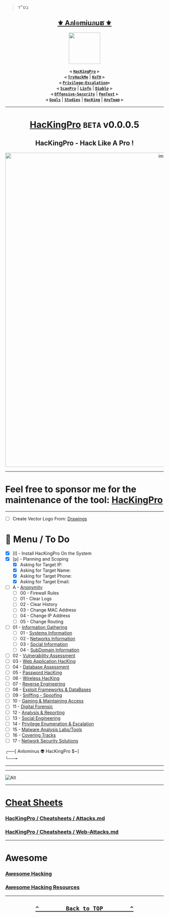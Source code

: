 > בס״ד
<div align="center">

<h2 align="center"><a href="https://github.com/Anlominus">⚜️ Aภl๏miuภuຮ ⚜️</a></h2>

<img align="center" width="100" src="https://user-images.githubusercontent.com/51442719/172729066-1293d382-4a31-4f03-8c23-ab0ea5f611a0.png">

⫷ [**`HacKingPro`**](https://github.com/Anlominus/HacKingPro) ⫸
<br>
⫷ [**`TryHackMe`**](https://github.com/Anlominus/TryHackMe) | [**`KoTH`**](https://github.com/Anlominus/TryHackMe/tree/main/King%20of%20the%20Hill/KoTH) ⫸
<br>
⫷ [**`Privilege-Escalation`**](https://github.com/Anlominus/Privilege-Escalation)⫸
<br>
⫷ [**`ScanPro`**](https://github.com/Anlominus/ScanPro) | [**`Linfo`**](https://github.com/Anlominus/Linfo) | [**`Diablo`**](https://github.com/Anlominus/Diablo) ⫸
<br>
⫷ [**`Offensive-Security`**](https://github.com/Anlominus/Offensive-Security) | [**`PenTest`**](https://github.com/Anlominus/PenTest) ⫸
<br>
⫷ [**`Goals`**](https://github.com/Anlominus/Goals) | [**`Studies`**](https://github.com/Anlominus/Studies) | [**`HacKing`**](https://github.com/Anlominus/HacKing) | [**`AnyTeam`**](https://github.com/Anlominus/AnyTeam) ⫸
<br>

</div>

---


<div align="center">

# [HacKingPro](https://github.com/Anlominus/HacKingPro) `BETA` v0.0.0.5
## HacKingPro - Hack Like A Pro !

<img width="999" alt="image" src="https://user-images.githubusercontent.com/51442719/175485513-732595c6-444b-4ae0-a9fc-7bfd178e33d5.png">

</div>

---

<h1> Feel free to sponsor me for the maintenance of the tool: <a href="https://github.com/Anlominus/HacKingPro">HacKingPro</a> </h1>

---
- [ ] Create Vector Logo From: [Drawings](https://github.com/Anlominus/Drawings)
# 📜 Menu / To Do
  - [x] [I] - Install HacKingPro On the System
  - [x] [p] - Planning and Scoping
    - [x] Asking for Target IP:
    - [x] Asking for Target Name:
    - [x] Asking for Target Phone:
    - [x] Asking for Target Email:
  - [ ] A - [Anonymity](./Menu/00--Anonymity)
    - [ ] 00 - Firewall Rules
    - [ ] 01 - Clear Logs
    - [ ] 02 - Clear History
    - [ ] 03 - Change MAC Address
    - [ ] 04 - Change IP Address
    - [ ] 05 - Change Routing    
  - [ ] 01 - [Information Gathering](./Menu/01--Information%20Gathering)
    - [ ] 01 - [Systems Information]()
    - [ ] 02 - [Networks Information]()
    - [ ] 03 - [Social Information]()
    - [ ] 04 - [SubDomain Information]()
  - [ ] 02 - [Vulnerability Assessment](./Menu/02--Scanning%20%26%20Vulnerability%20Assessment)
  - [ ] 03 - [Web Application HacKing](./Menu/03--Web%20Application%20HacKing)
  - [ ] 04 - [Database Assessment](./Menu/04--Database%20Assessment)
  - [ ] 05 - [Password HacKing](./Menu/05--Password%20HacKing)
  - [ ] 06 - [Wireless HacKing](./Menu/06--Wireless%20HacKing)
  - [ ] 07 - [Reverse Engineering](./Menu/07--Exploit%20Frameworks%20%26%20DataBases)
  - [ ] 08 - [Exploit Frameworks & DataBases](./Menu/08--Post-Exploitation%20Frameworks)
  - [ ] 09 - [Sniffing - Spoofing](./Menu/09--Sniffing%20-%20Spoofing)
  - [ ] 10 - [Gaining & Maintaining Access](./Menu/)
  - [ ] 11 - [Digital Forensic](./Menu/)
  - [ ] 12 - [Analysis & Reporting](./Menu/12--Analysis%20%26%20Reporting)
  - [ ] 13 - [Social Engineering](./Menu/13--Social%20Engineering)
  - [ ] 14 - [Privilege Enumeration & Escalation](./Menu/14--Privilege%20Enumeration%20%26%20Escalation)
  - [ ] 15 - [Malware Analysis Labs/Tools](./Menu/15--Malware%20Tools)
  - [ ] 16 - [Covering Tracks](./Menu/)
  - [ ] 17 - [Network Security Solutions](./Menu/)

┌──[ Anlominus 👽 HacKingPro $~]  
└──╼  


---

---

![Alt](https://repobeats.axiom.co/api/embed/fc0848f26074f3b91e5236ae960338faa3d9fb1e.svg "Repobeats analytics image")

---

# [Cheat Sheets](https://github.com/Anlominus/HacKingPro/tree/main/Cheatsheets)
### [HacKingPro / Cheatsheets / Attacks.md](https://github.com/Anlominus/HacKingPro/blob/main/Cheatsheets/Attacks.md)
### [HacKingPro / Cheatsheets / Web-Attacks.md](https://github.com/Anlominus/HacKingPro/blob/main/Cheatsheets/Web-Attacks.md)

---

# Awesome
### [Awesome Hacking](https://github.com/jekil/awesome-hacking)
### [Awesome Hacking Resources](https://github.com/vitalysim/Awesome-Hacking-Resources#malware-analysis)

---

<h2 align="center">

  **[`^        Back to TOP        ^`](#)**

</h2>
